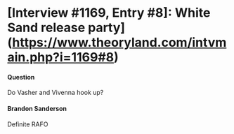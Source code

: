 # [Interview #1169, Entry #8]: White Sand release party](https://www.theoryland.com/intvmain.php?i=1169#8)

#### Question

Do Vasher and Vivenna hook up?

#### Brandon Sanderson

Definite RAFO


